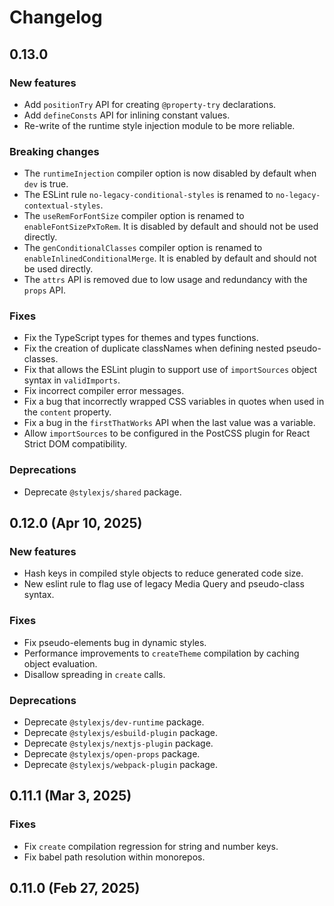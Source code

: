 # Changelog

## 0.13.0

### New features

* Add `positionTry` API for creating `@property-try` declarations.
* Add `defineConsts` API for inlining constant values.
* Re-write of the runtime style injection module to be more reliable.

### Breaking changes

* The `runtimeInjection` compiler option is now disabled by default when `dev` is true.
* The ESLint rule `no-legacy-conditional-styles` is renamed to `no-legacy-contextual-styles`.
* The `useRemForFontSize` compiler option is renamed to `enableFontSizePxToRem`. It is disabled by default and should not be used directly.
* The `genConditionalClasses` compiler option is renamed to `enableInlinedConditionalMerge`. It is enabled by default and should not be used directly.
* The `attrs` API is removed due to low usage and redundancy with the `props` API.

### Fixes

* Fix the TypeScript types for themes and types functions.
* Fix the creation of duplicate classNames when defining nested pseudo-classes.
* Fix that allows the ESLint plugin to support use of `importSources` object syntax in `validImports`.
* Fix incorrect compiler error messages.
* Fix a bug that incorrectly wrapped CSS variables in quotes when used in the `content` property.
* Fix a bug in the `firstThatWorks` API when the last value was a variable.
* Allow `importSources` to be configured in the PostCSS plugin for React Strict DOM compatibility.

### Deprecations

* Deprecate `@stylexjs/shared` package.

## 0.12.0 (Apr 10, 2025)

### New features

* Hash keys in compiled style objects to reduce generated code size.
* New eslint rule to flag use of legacy Media Query and pseudo-class syntax.

### Fixes

* Fix pseudo-elements bug in dynamic styles.
* Performance improvements to `createTheme` compilation by caching object evaluation.
* Disallow spreading in `create` calls.

### Deprecations

* Deprecate `@stylexjs/dev-runtime` package.
* Deprecate `@stylexjs/esbuild-plugin` package.
* Deprecate `@stylexjs/nextjs-plugin` package.
* Deprecate `@stylexjs/open-props` package.
* Deprecate `@stylexjs/webpack-plugin` package.


## 0.11.1 (Mar 3, 2025)

### Fixes

* Fix `create` compilation regression for string and number keys.
* Fix babel path resolution within monorepos.


## 0.11.0 (Feb 27, 2025)
